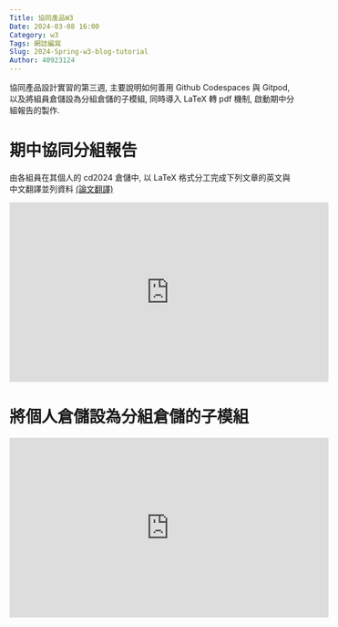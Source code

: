 ```yaml
---
Title: 協同產品W3
Date: 2024-03-08 16:00
Category: w3
Tags: 網誌編寫
Slug: 2024-Spring-w3-blog-tutorial
Author: 40923124
---
```


協同產品設計實習的第三週, 主要說明如何善用 Github Codespaces 與 Gitpod, 以及將組員倉儲設為分組倉儲的子模組, 同時導入 LaTeX 轉 pdf 機制, 啟動期中分組報告的製作.

<!-- PELICAN_END_SUMMARY -->

# 期中協同分組報告
由各組員在其個人的 cd2024 倉儲中, 以 LaTeX 格式分工完成下列文章的英文與中文翻譯並列資料 [(論文翻譯)](https://drive.google.com/file/d/1FPnpxCK1oPzvsjy2_u3R-C5hLQXEi0V_/view)



<iframe width="560" height="315" src="https://www.youtube.com/embed/LXZD8UYzqRQ?si=bUjcYn0k_HR2gKEf" title="YouTube video player" frameborder="0" allow="accelerometer; autoplay; clipboard-write; encrypted-media; gyroscope; picture-in-picture; web-share" referrerpolicy="strict-origin-when-cross-origin" allowfullscreen></iframe>

# 將個人倉儲設為分組倉儲的子模組




<iframe width="560" height="315" src="https://www.youtube.com/embed/n9uB9-WSd6w?si=E_oKd4pXJb7U-Dx4" title="YouTube video player" frameborder="0" allow="accelerometer; autoplay; clipboard-write; encrypted-media; gyroscope; picture-in-picture; web-share" referrerpolicy="strict-origin-when-cross-origin" allowfullscreen></iframe>